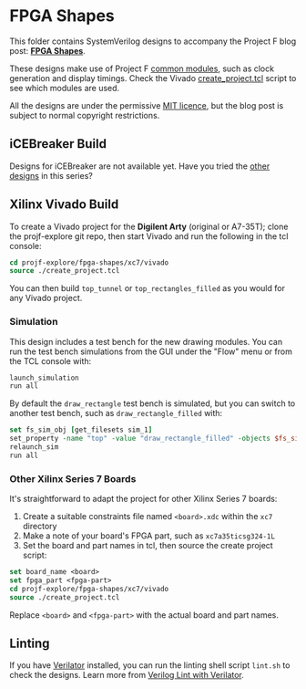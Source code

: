 # FPGA Shapes

This folder contains SystemVerilog designs to accompany the Project F blog post: **[FPGA Shapes](https://projectf.io/posts/fpga-shapes/)**.

These designs make use of Project F [common modules](../common/), such as clock generation and display timings. Check the Vivado [create_project.tcl](xc7/vivado/create_project.tcl) script to see which modules are used.

All the designs are under the permissive [MIT licence](../LICENSE), but the blog post is subject to normal copyright restrictions.

## iCEBreaker Build

Designs for iCEBreaker are not available yet. Have you tried the [other designs](../README.md) in this series?

## Xilinx Vivado Build

To create a Vivado project for the **Digilent Arty** (original or A7-35T); clone the projf-explore git repo, then start Vivado and run the following in the tcl console:

```tcl
cd projf-explore/fpga-shapes/xc7/vivado
source ./create_project.tcl
```

You can then build `top_tunnel` or `top_rectangles_filled` as you would for any Vivado project.

### Simulation

This design includes a test bench for the new drawing modules. You can run the test bench simulations from the GUI under the "Flow" menu or from the TCL console with:

```tcl
launch_simulation
run all
```

By default the `draw_rectangle` test bench is simulated, but you can switch to another test bench, such as `draw_rectangle_filled` with:

```tcl
set fs_sim_obj [get_filesets sim_1]
set_property -name "top" -value "draw_rectangle_filled" -objects $fs_sim_obj
relaunch_sim
run all
```

### Other Xilinx Series 7 Boards

It's straightforward to adapt the project for other Xilinx Series 7 boards:

1. Create a suitable constraints file named `<board>.xdc` within the `xc7` directory
2. Make a note of your board's FPGA part, such as `xc7a35ticsg324-1L`
3. Set the board and part names in tcl, then source the create project script:

```tcl
set board_name <board>
set fpga_part <fpga-part>
cd projf-explore/fpga-shapes/xc7/vivado
source ./create_project.tcl
```

Replace `<board>` and `<fpga-part>` with the actual board and part names.

## Linting

If you have [Verilator](https://www.veripool.org/wiki/verilator) installed, you can run the linting shell script `lint.sh` to check the designs. Learn more from [Verilog Lint with Verilator](https://projectf.io/posts/verilog-lint-with-verilator/).
